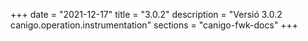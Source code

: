 +++
date        = "2021-12-17"
title       = "3.0.2"
description = "Versió 3.0.2 canigo.operation.instrumentation"
sections    = "canigo-fwk-docs"
+++
